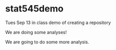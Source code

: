 # stat545demo
Tues Sep 13 in class demo of creating a repository 

We are doing some analyses!

We are going to do some more analysis. 